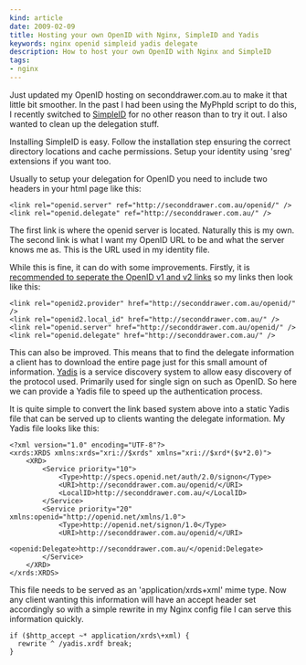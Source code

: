 ```yaml
---
kind: article
date: 2009-02-09
title: Hosting your own OpenID with Nginx, SimpleID and Yadis
keywords: nginx openid simpleid yadis delegate
description: How to host your own OpenID with Nginx and SimpleID
tags:
- nginx
---
```

Just updated my OpenID hosting on seconddrawer.com.au to make it that little
bit smoother. In the past I had been using the MyPhpId script to do this, I
recently switched to [SimpleID](http://simpleid.sourceforge.net/) for no other
reason than to try it out. I also wanted to clean up the delegation stuff.

Installing SimpleID is easy. Follow the installation step ensuring the correct
directory locations and cache permissions. Setup your identity using 'sreg'
extensions if you want too.

Usually to setup your delegation for OpenID you need to include two headers in
your html page like this:

    <link rel="openid.server" ref="http://seconddrawer.com.au/openid/" />
    <link rel="openid.delegate" ref="http://seconddrawer.com.au/" />

The first link is where the openid server is located. Naturally this is my own.
The second link is what I want my OpenID URL to be and what the server knows me
as. This is the URL used in my identity file.

While this is fine, it can do with some improvements. Firstly, it is
[recommended to seperate the OpenID v1 and v2
links](http://wiki.openid.net/OpenID-Authentication-2_0-Errata#WhenusingHTMLbaseddiscoveryseparateoutOpenID11andOpenID20links)
so my links then look like this:

    <link rel="openid2.provider" href="http://seconddrawer.com.au/openid/" />
    <link rel="openid2.local_id" href="http://seconddrawer.com.au/" />
    <link rel="openid.server" href="http://seconddrawer.com.au/openid/" />
    <link rel="openid.delegate" href="http://seconddrawer.com.au/" />

This can also be improved. This means that to find the delegate information a
client has to download the entire page just for this small amount of
information. [Yadis](http://yadis.org/wiki/What_is_Yadis) is a service
discovery system to allow easy discovery of the protocol used. Primarily used
for single sign on such as OpenID. So here we can provide a Yadis file to speed
up the authentication process.

It is quite simple to convert the link based system above into a static Yadis
file that can be served up to clients wanting the delegate information. My
Yadis file looks like this:

    <?xml version="1.0" encoding="UTF-8"?>
    <xrds:XRDS xmlns:xrds="xri://$xrds" xmlns="xri://$xrd*($v*2.0)">
        <XRD>
            <Service priority="10">
                <Type>http://specs.openid.net/auth/2.0/signon</Type>
                <URI>http://seconddrawer.com.au/openid/</URI>
                <LocalID>http://seconddrawer.com.au/</LocalID>
            </Service>
            <Service priority="20" xmlns:openid="http://openid.net/xmlns/1.0">
                <Type>http://openid.net/signon/1.0</Type>
                <URI>http://seconddrawer.com.au/openid/</URI>
                <openid:Delegate>http://seconddrawer.com.au/</openid:Delegate>
            </Service>
        </XRD>
    </xrds:XRDS>

This file needs to be served as an 'application/xrds+xml' mime type. Now any
client wanting this information will have an accept header set accordingly so
with a simple rewrite in my Nginx config file I can serve this information
quickly.

    if ($http_accept ~* application/xrds\+xml) {
      rewrite ^ /yadis.xrdf break;
    }
